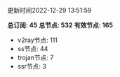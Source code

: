 更新时间2022-12-29 13:51:59

**总订阅: 45**
**总节点: 532**
**有效节点: 165**
- v2ray节点: 111
- ss节点: 44
- trojan节点: 7
- ssr节点: 3
